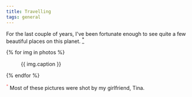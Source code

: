 ```yaml
---
title: Travelling
tags: general
---
```


<p class="lead">
  For the last couple of years, I've been fortunate enough to see quite a few beautiful places on this planet. <a href="#copyright"><sup>*</sup></a> 
</p>

{% for img in photos %}
<figure>
    <img 
      src="data:image/gif;base64,R0lGODlhAQABAAAAACH5BAEKAAEALAAAAAABAAEAAAICTAEAOw==" 
      data-src={{ img.src | media(page) }} 
      class="lazyload" 
      alt=""
    >
    <figcaption>{{ img.caption }}</figcaption>
</figure>
{% endfor %}

<p id="copyright"><sup style="color:#fc6767;">*</sup> Most of these pictures were shot by my girlfriend, Tina.</p>